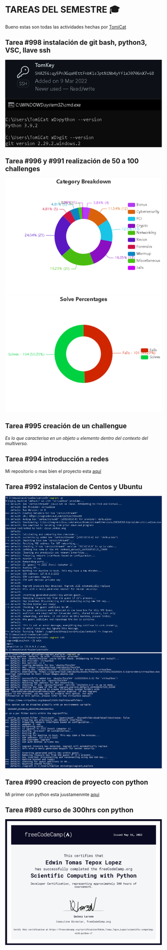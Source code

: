 # TAREAS DEL SEMESTRE 🎓

Bueno estas son todas las actividades hechas por [TomiCat](https://github.com/TomEd01)

## Tarea #998 instalación de git bash, python3, VSC, llave ssh

![](Instalaciones.png)

## Tarea #996 y #991 realización de 50 a 100 challenges

![](Category_Breakdown.png)
![](Solve_Percentages.png)

## Tarea #995 creación de un challengue
_Es lo que caracterisa en un objeto u elemento dentro del contexto del multiverso._

## Tarea #994 introducción a redes
Mi repositorio o mas bien el proyecto esta [aquí](https://github.com/TomEd01/Networking-Python)

## Tarea #992 instalacion de Centos y Ubuntu
![](Centos8.jpg)
![](Ubuntu.jpg)

## Tarea #990 creacion de proyecto con python
Mi primer con python esta juustamenmte [aqui](https://github.com/TomEd01/Python-Music-Player)

## Tarea #989 curso de 300hrs con python
![](Certificado.png)